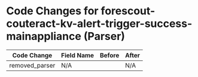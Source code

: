 # Code Changes for forescout-couteract-kv-alert-trigger-success-mainappliance (Parser)

| Code Change | Field Name | Before | After |
|-------------|------------|--------|-------|
| removed_parser | N/A |  | N/A |